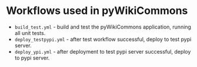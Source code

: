 # Workflows used in pyWikiCommons

* `build_test.yml` - build and test the pyWikiCommons application, running all unit tests.
* `deploy_testpypi.yml` - after test workflow successful, deploy to test pypi server.
* `deploy_ypi.yml` - after deployment to test pypi server successful, deploy to pypi server.
